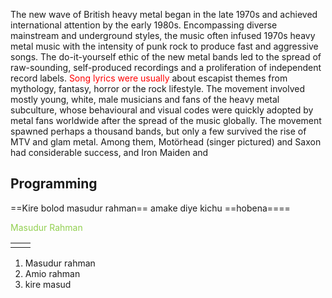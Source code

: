 The new wave of British heavy metal began in the late 1970s and achieved international attention by the early 1980s. Encompassing diverse mainstream and underground styles, the music often infused 1970s heavy metal music with the intensity of punk rock to produce fast and aggressive songs. The do-it-yourself ethic of the new metal bands led to the spread of raw-sounding, self-produced recordings and a proliferation of independent record labels. <font color="red">Song lyrics were usually</font> about escapist themes from mythology, fantasy, horror or the rock lifestyle. The movement involved mostly young, white, male musicians and fans of the heavy metal subculture, whose behavioural and visual codes were quickly adopted by metal fans worldwide after the spread of the music globally. The movement spawned perhaps a thousand bands, but only a few survived the rise of MTV and glam metal. Among them, Motörhead (singer pictured) and Saxon had considerable success, and Iron Maiden and

## Programming

==Kire bolod masudur rahman==
amake diye kichu ==hobena====

<font color="#92d050">Masudur Rahman</font>


|     |     |
| --- | --- |
|     |     |
1. Masudur rahman
2. Amio rahman
3. kire masud
